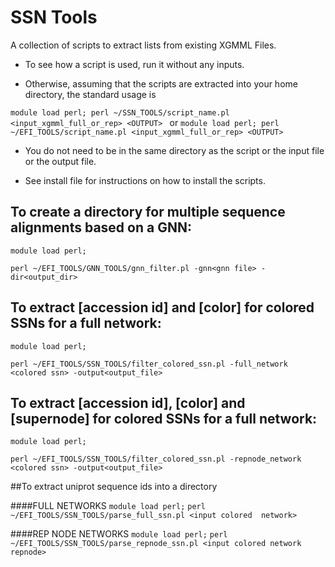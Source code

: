 # SSN Tools

A collection of scripts to extract lists from existing XGMML Files.

* To see how a script is used, run it without any inputs.

* Otherwise, assuming that the scripts are extracted into your home directory, the standard usage is

`module load perl; perl ~/SSN_TOOLS/script_name.pl <input_xgmml_full_or_rep> <OUTPUT> `
or
`module load perl; perl ~/EFI_TOOLS/script_name.pl <input_xgmml_full_or_rep> <OUTPUT> `

* You do not need to be in the same directory as the script or the input file or the output file.

* See install file for instructions on how to install the scripts.

## To create a directory for multiple sequence alignments based on a GNN:

`module load perl;`

`perl ~/EFI_TOOLS/GNN_TOOLS/gnn_filter.pl -gnn<gnn file> -dir<output_dir> `

## To extract [accession id] and [color] for colored SSNs for a full network:

`module load perl;`

`perl ~/EFI_TOOLS/SSN_TOOLS/filter_colored_ssn.pl -full_network <colored ssn> -output<output_file> `


## To extract [accession id], [color] and [supernode] for colored SSNs for a full network:

`module load perl;`

`perl ~/EFI_TOOLS/SSN_TOOLS/filter_colored_ssn.pl -repnode_network <colored ssn> -output<output_file> `

##To extract uniprot sequence ids into a directory

####FULL NETWORKS
`module load perl;`
`perl ~/EFI_TOOLS/SSN_TOOLS/parse_full_ssn.pl <input colored  network>`

####REP NODE NETWORKS
`module load perl;`
`perl ~/EFI_TOOLS/SSN_TOOLS/parse_repnode_ssn.pl <input colored network repnode>`


